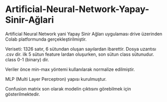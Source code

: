 # Artificial-Neural-Network-Yapay-Sinir-Ağlari

Artificial Neural Network yani Yapay Sinir Ağları uygulaması drive üzerinden Colab platformunda gerçekleştirilmiştir.

Veriseti: 1326 satır, 6 sütundan oluşan sayılardan ibarettir. Dosya uzantısı  .csv dir.
ilk 5 sütun feature lardan oluşurken, son sütun class sütunudur. class 0-1 (binary) dir.

Veriler önce min-max yöntemi kullanılarak normalize edilmiştir. 

MLP (Multi Layer Perceptron) yapısı kurulmuştur. 

Confusion matrix son olarak modelin çıktısını görebilmek için gösterilmektedir.
